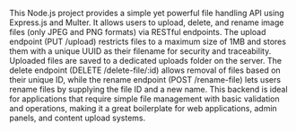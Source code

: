 This Node.js project provides a simple yet powerful file handling API using Express.js and Multer. It allows users to upload, delete, and rename image files (only JPEG and PNG formats) via RESTful endpoints. The upload endpoint (PUT /upload) restricts files to a maximum size of 1MB and stores them with a unique UUID as their filename for security and traceability. Uploaded files are saved to a dedicated uploads folder on the server. The delete endpoint (DELETE /delete-file/:id) allows removal of files based on their unique ID, while the rename endpoint (POST /rename-file) lets users rename files by supplying the file ID and a new name. This backend is ideal for applications that require simple file management with basic validation and operations, making it a great boilerplate for web applications, admin panels, and content upload systems.
